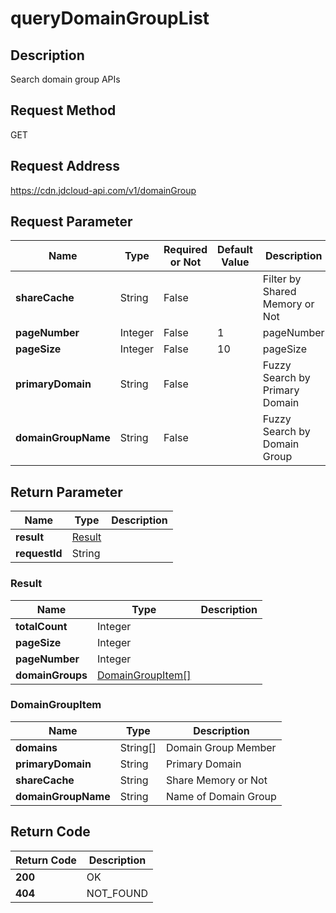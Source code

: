 # queryDomainGroupList


## Description
Search domain group APIs

## Request Method
GET

## Request Address
https://cdn.jdcloud-api.com/v1/domainGroup


## Request Parameter
|Name|Type|Required or Not|Default Value|Description|
|---|---|---|---|---|
|**shareCache**|String|False| |Filter by Shared Memory or Not|
|**pageNumber**|Integer|False|1|pageNumber|
|**pageSize**|Integer|False|10|pageSize|
|**primaryDomain**|String|False| |Fuzzy Search by Primary Domain|
|**domainGroupName**|String|False| |Fuzzy Search by Domain Group|


## Return Parameter
|Name|Type|Description|
|---|---|---|
|**result**|[Result](querydomaingrouplist#result)| |
|**requestId**|String| |

### <div id="result">Result</div>
|Name|Type|Description|
|---|---|---|
|**totalCount**|Integer| |
|**pageSize**|Integer| |
|**pageNumber**|Integer| |
|**domainGroups**|[DomainGroupItem[]](querydomaingrouplist#domaingroupitem)| |
### <div id="domaingroupitem">DomainGroupItem</div>
|Name|Type|Description|
|---|---|---|
|**domains**|String[]|Domain Group Member|
|**primaryDomain**|String|Primary Domain|
|**shareCache**|String|Share Memory or Not|
|**domainGroupName**|String|Name of Domain Group|

## Return Code
|Return Code|Description|
|---|---|
|**200**|OK|
|**404**|NOT_FOUND|